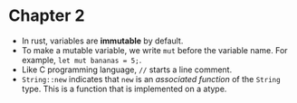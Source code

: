 # Chapter 2

- In rust, variables are **immutable** by default.
- To make a mutable variable, we write `mut` before the variable name.
For example, `let mut bananas = 5;`.
- Like C programming language, `//` starts a line comment.
- `String::new` indicates that `new` is an *associated function* of the `String` type. This is a function that is implemented on a atype.